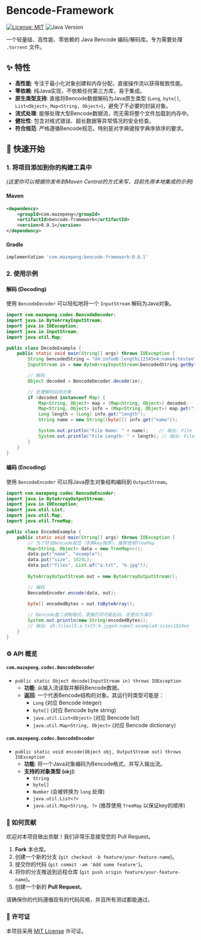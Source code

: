 # Bencode-Framework

[![License: MIT](https://img.shields.io/badge/License-MIT-yellow.svg)](https://opensource.org/licenses/MIT)
![Java Version](https://img.shields.io/badge/Java-8%2B-blue.svg)

一个轻量级、高性能、零依赖的 Java Bencode 编码/解码库。专为需要处理 `.torrent` 文件。

## ✨ 特性

- **高性能**: 专注于最小化对象创建和内存分配，直接操作流以获得极致性能。
- **零依赖**: 纯Java实现，不依赖任何第三方库，易于集成。
- **原生类型支持**: 直接将Bencode数据解码为Java原生类型 (`Long`, `byte[]`, `List<Object>`, `Map<String, Object>`)，避免了不必要的封装对象。
- **流式处理**: 能够处理大型Bencode数据流，而无需将整个文件加载到内存中。
- **健壮性**: 包含对格式错误、超长数据等异常情况的安全检查。
- **符合规范**: 严格遵循Bencode规范，特别是对字典键按字典序排序的要求。

## 🚀 快速开始

### 1. 将项目添加到你的构建工具中

*(这里你可以根据你发布到Maven Central的方式来写，目前先用本地集成的示例)*

#### Maven
```xml
<dependency>
    <groupId>com.mazepeng</groupId>
    <artifactId>bencode-framework</artifactId>
    <version>0.0.1</version>
</dependency>
```

#### Gradle
```groovy
implementation 'com.mazepeng:bencode-framework:0.0.1'
```

### 2. 使用示例

#### 解码 (Decoding)

使用 `BencodeDecoder` 可以轻松地将一个 `InputStream` 解码为Java对象。

```java
import com.mazepeng.codec.BencodeDecoder;
import java.io.ByteArrayInputStream;
import java.io.IOException;
import java.io.InputStream;
import java.util.Map;

public class DecodeExample {
    public static void main(String[] args) throws IOException {
        String bencodedString = "d4:infod6:lengthi12345e4:name4:testee";
        InputStream in = new ByteArrayInputStream(bencodedString.getBytes());

        // 解码
        Object decoded = BencodeDecoder.decode(in);

        // 处理解码后的对象
        if (decoded instanceof Map) {
            Map<String, Object> map = (Map<String, Object>) decoded;
            Map<String, Object> info = (Map<String, Object>) map.get("info");
            Long length = (Long) info.get("length");
            String name = new String((byte[]) info.get("name"));

            System.out.println("File Name: " + name);    // 输出: File Name: test
            System.out.println("File Length: " + length); // 输出: File Length: 12345
        }
    }
}
```

#### 编码 (Encoding)

使用 `BencodeEncoder` 可以将Java原生对象结构编码到 `OutputStream`。

```java
import com.mazepeng.codec.BencodeEncoder;
import java.io.ByteArrayOutputStream;
import java.io.IOException;
import java.util.List;
import java.util.Map;
import java.util.TreeMap;

public class EncodeExample {
    public static void main(String[] args) throws IOException {
        // 为了符合Bencode规范（字典key按序），推荐使用TreeMap
        Map<String, Object> data = new TreeMap<>();
        data.put("name", "example");
        data.put("size", 1024L);
        data.put("files", List.of("a.txt", "b.jpg"));
        
        ByteArrayOutputStream out = new ByteArrayOutputStream();

        // 编码
        BencodeEncoder.encode(data, out);

        byte[] encodedBytes = out.toByteArray();
        
        // Bencode是二进制格式，直接打印可能乱码，这里仅为演示
        System.out.println(new String(encodedBytes));
        // 输出: d5:filesl5:a.txt5:b.jpge4:name7:example4:sizei1024ee
    }
}
```

### ⚙️ API 概览

#### `com.mazepeng.codec.BencodeDecoder`

-   `public static Object decode(InputStream in) throws IOException`
    -   **功能**: 从输入流读取并解码Bencode数据。
    -   **返回**: 一个代表Bencode结构的对象。其运行时类型可能是：
        -   `Long` (对应 Bencode integer)
        -   `byte[]` (对应 Bencode byte string)
        -   `java.util.List<Object>` (对应 Bencode list)
        -   `java.util.Map<String, Object>` (对应 Bencode dictionary)

#### `com.mazepeng.codec.BencodeEncoder`

-   `public static void encode(Object obj, OutputStream out) throws IOException`
    -   **功能**: 将一个Java对象编码为Bencode格式，并写入输出流。
    -   **支持的对象类型 (`obj`)**:
        -   `String`
        -   `byte[]`
        -   `Number` (会被转换为 `long` 处理)
        -   `java.util.List<?>`
        -   `java.util.Map<String, ?>` (推荐使用 `TreeMap` 以保证key的顺序)

### 🤝 如何贡献

欢迎对本项目做出贡献！我们非常乐意接受您的 Pull Request。

1.  **Fork** 本仓库。
2.  创建一个新的分支 (`git checkout -b feature/your-feature-name`)。
3.  提交你的代码 (`git commit -am 'Add some feature'`)。
4.  将你的分支推送到远程仓库 (`git push origin feature/your-feature-name`)。
5.  创建一个新的 **Pull Request**。

请确保你的代码遵循现有的代码风格，并且所有测试都能通过。

### 📄 许可证

本项目采用 [MIT License](https://opensource.org/licenses/MIT) 许可证。